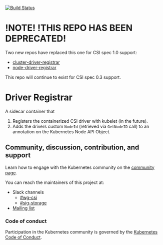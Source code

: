 [![Build Status](https://travis-ci.org/kubernetes-csi/driver-registrar.svg?branch=master)](https://travis-ci.org/kubernetes-csi/driver-registrar)

# !NOTE! !THIS REPO HAS BEEN DEPRECATED!
Two new repos have replaced this one for CSI spec 1.0 support:

* [cluster-driver-registrar](https://github.com/kubernetes-csi/cluster-driver-registrar)
* [node-driver-registrar](https://github.com/kubernetes-csi/node-driver-registrar)

This repo will continue to exist for CSI spec 0.3 support.

# Driver Registrar

A sidecar container that

1. Registers the containerized CSI driver with kubelet (in the future).
2. Adds the drivers custom `NodeId` (retrieved via `GetNodeID` call) to an annotation on the Kubernetes Node API Object.

## Community, discussion, contribution, and support

Learn how to engage with the Kubernetes community on the [community page](http://kubernetes.io/community/).

You can reach the maintainers of this project at:

- Slack channels
  - [#wg-csi](https://kubernetes.slack.com/messages/wg-csi)
  - [#sig-storage](https://kubernetes.slack.com/messages/sig-storage)
- [Mailing list](https://groups.google.com/forum/#!forum/kubernetes-sig-storage)

### Code of conduct

Participation in the Kubernetes community is governed by the [Kubernetes Code of Conduct](code-of-conduct.md).
